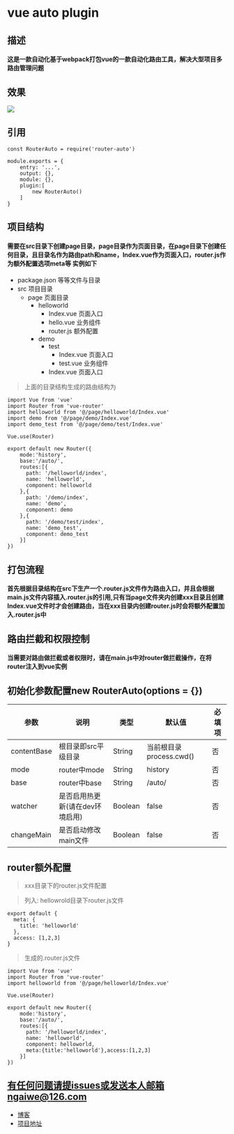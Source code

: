 # vue auto plugin

## 描述
#### 这是一款自动化基于webpack打包vue的一款自动化路由工具，解决大型项目多路由管理问题

## 效果
![](https://user-gold-cdn.xitu.io/2019/9/29/16d7c6065291abeb?w=700&h=519&f=gif&s=3597674)

## 引用
```
const RouterAuto = require('router-auto')

module.exports = {
	entry: '...',
	output: {},
	module: {},
	plugin:[
		new RouterAuto()
	]
}
```

## 项目结构
#### 需要在src目录下创建page目录，page目录作为页面目录，在page目录下创建任何目录，且目录名作为路由path和name，Index.vue作为页面入口，router.js作为额外配置选项meta等 实例如下

- package.json 等等文件与目录
- src 项目目录
	- page 页面目录
		- helloworld 
			- Index.vue 页面入口
			- hello.vue 业务组件
			- router.js 额外配置
		- demo
			- test
				- Index.vue 页面入口
				- test.vue 业务组件
			- Index.vue 页面入口

> 上面的目录结构生成的路由结构为

```
import Vue from 'vue'
import Router from 'vue-router'
import helloworld from '@/page/helloworld/Index.vue'
import demo from '@/page/demo/Index.vue'
import demo_test from '@/page/demo/test/Index.vue'
  
Vue.use(Router)
  
export default new Router({
    mode:'history',
    base:'/auto/',
    routes:[{
      path: '/helloworld/index',
      name: 'helloworld',
      component: helloworld
    },{
      path: '/demo/index',
      name: 'demo',
      component: demo
    },{
      path: '/demo/test/index',
      name: 'demo_test',
      component: demo_test
    }]
})
```

## 打包流程
#### 首先根据目录结构在src下生产一个.router.js文件作为路由入口，并且会根据main.js文件内容插入.router.js的引用,只有当page文件夹内创建xxx目录且创建Index.vue文件时才会创建路由，当在xxx目录内创建router.js时会将额外配置加入.router.js中

## 路由拦截和权限控制
#### 当需要对路由做拦截或者权限时，请在main.js中对router做拦截操作，在将router注入到vue实例

## 初始化参数配置new RouterAuto(options = {})

| 参数 | 说明 | 类型 | 默认值 | 必填项
| --- | --- | --- | --- | --- |
| contentBase | 根目录即src平级目录 | String | 当前根目录process.cwd() | 否
| mode | router中mode | String | history | 否 |
| base | router中base | String | /auto/ | 否 |
| watcher | 是否启用热更新(请在dev环境启用) | Boolean | false | 否 |
| changeMain | 是否启动修改main文件 | Boolean | false | 否 |

## router额外配置
> xxx目录下的router.js文件配置

> 列入: hellowrold目录下router.js文件

``` 
export default {
  meta: {
    title: 'helloworld'
  },
  access: [1,2,3]
}
```
> 生成的.router.js文件

```
import Vue from 'vue' 
import Router from 'vue-router' 
import helloworld from '@/page/helloworld/Index.vue'
  
Vue.use(Router)
  
export default new Router({
    mode:'history',
    base:'/auto/',
    routes:[{
      path: '/helloworld/index',
      name: 'helloworld',
      component: helloworld,
      meta:{title:'helloworld'},access:[1,2,3]
    }]
})
```

## 有任何问题请提issues或发送本人邮箱ngaiwe@126.com
 - [博客](http://ngaiwe.com)
 - [项目地址](https://github.com/ngaiwe/vue-router-auto)
